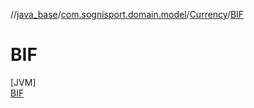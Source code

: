 //[java_base](../../../../index.md)/[com.sognisport.domain.model](../../index.md)/[Currency](../index.md)/[BIF](index.md)

# BIF

[JVM]\
[BIF](index.md)
